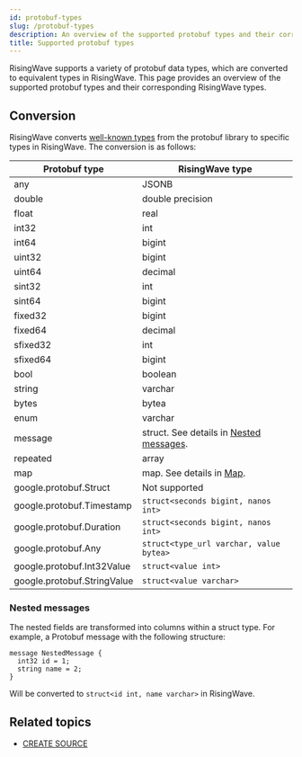 ```yaml
---
id: protobuf-types
slug: /protobuf-types
description: An overview of the supported protobuf types and their corresponding RisingWave types.
title: Supported protobuf types
---
```

<head>
  <link rel="canonical" href="https://docs.risingwave.com/docs/current/protobuf-types/" />
</head>

RisingWave supports a variety of protobuf data types, which are converted to equivalent types in RisingWave. This page provides an overview of the supported protobuf types and their corresponding RisingWave types.

## Conversion

RisingWave converts [well-known types](https://protobuf.dev/reference/protobuf/google.protobuf/) from the protobuf library to specific types in RisingWave. The conversion is as follows:

Protobuf type | RisingWave type
-- | --
any | JSONB
double | double precision
float | real
int32 | int
int64 | bigint
uint32 | bigint
uint64 | decimal
sint32 | int
sint64 | bigint
fixed32 | bigint
fixed64 | decimal
sfixed32 | int
sfixed64 | bigint
bool | boolean
string | varchar
bytes | bytea
enum | varchar
message | struct. See details in [Nested messages](#nested-messages).
repeated | array
map | map. See details in [Map](/sql/data-types/data-type-map.md).
google.protobuf.Struct | Not supported
google.protobuf.Timestamp | `struct<seconds bigint, nanos int>`
google.protobuf.Duration | `struct<seconds bigint, nanos int>`
google.protobuf.Any | `struct<type_url varchar, value bytea>`
google.protobuf.Int32Value | `struct<value int>`
google.protobuf.StringValue | `struct<value varchar>`

### Nested messages

The nested fields are transformed into columns within a struct type. For example, a Protobuf message with the following structure:

```
message NestedMessage {
  int32 id = 1;
  string name = 2;
}
```

Will be converted to `struct<id int, name varchar>` in RisingWave.

## Related topics

- [CREATE SOURCE](/sql/commands/sql-create-source.md)